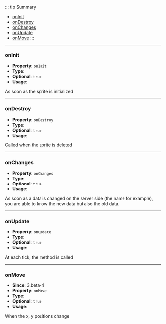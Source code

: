 ::: tip Summary
- [onInit](#oninit)
- [onDestroy](#ondestroy)
- [onChanges](#onchanges)
- [onUpdate](#onupdate)
- [onMove](#onmove)
:::
---
### onInit
- **Property**: `onInit`
- **Type**: <Type type=' (sprite: <a href="/classes/sprite">RpgSprite</a>) =&gt; any ' />
- **Optional**: `true` 
- **Usage**:


As soon as the sprite is initialized


---
### onDestroy
- **Property**: `onDestroy`
- **Type**: <Type type=' (sprite: <a href="/classes/sprite">RpgSprite</a>) =&gt; any ' />
- **Optional**: `true` 
- **Usage**:


Called when the sprite is deleted


---
### onChanges
- **Property**: `onChanges`
- **Type**: <Type type=' (sprite: <a href="/classes/sprite">RpgSprite</a>, data: any, old: any) =&gt; any ' />
- **Optional**: `true` 
- **Usage**:


As soon as a data is changed on the server side (the name for example), you are able to know the new data but also the old data.


---
### onUpdate
- **Property**: `onUpdate`
- **Type**: <Type type=' (sprite: <a href="/classes/sprite">RpgSprite</a>, obj: any) =&gt; any ' />
- **Optional**: `true` 
- **Usage**:


At each tick, the method is called


---
### onMove
- **Since**: 3.beta-4
- **Property**: `onMove`
- **Type**: <Type type=' (sprite: <a href="/classes/sprite">RpgSprite</a>) =&gt; any ' />
- **Optional**: `true` 
- **Usage**:


When the x, y positions change

